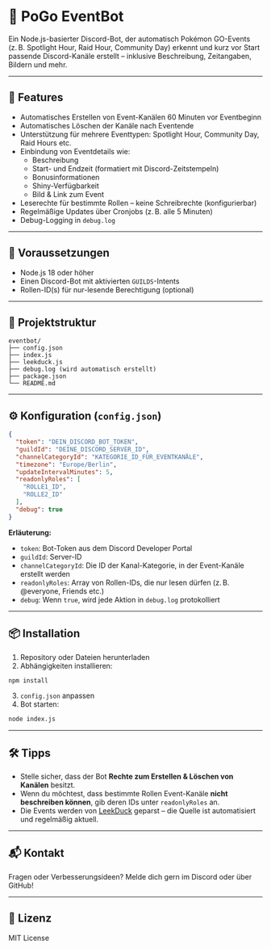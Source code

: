 # 📅 PoGo EventBot

Ein Node.js-basierter Discord-Bot, der automatisch Pokémon GO-Events (z. B. Spotlight Hour, Raid Hour, Community Day) erkennt und kurz vor Start passende Discord-Kanäle erstellt – inklusive Beschreibung, Zeitangaben, Bildern und mehr.

---

## 🚀 Features

- Automatisches Erstellen von Event-Kanälen 60 Minuten vor Eventbeginn
- Automatisches Löschen der Kanäle nach Eventende
- Unterstützung für mehrere Eventtypen: Spotlight Hour, Community Day, Raid Hours etc.
- Einbindung von Eventdetails wie:
  - Beschreibung
  - Start- und Endzeit (formatiert mit Discord-Zeitstempeln)
  - Bonusinformationen
  - Shiny-Verfügbarkeit
  - Bild & Link zum Event
- Leserechte für bestimmte Rollen – keine Schreibrechte (konfigurierbar)
- Regelmäßige Updates über Cronjobs (z. B. alle 5 Minuten)
- Debug-Logging in `debug.log`

---

## 🧱 Voraussetzungen

- Node.js 18 oder höher
- Einen Discord-Bot mit aktivierten `GUILDS`-Intents
- Rollen-ID(s) für nur-lesende Berechtigung (optional)

---

## 📁 Projektstruktur

```
eventbot/
├── config.json
├── index.js
├── leekduck.js
├── debug.log (wird automatisch erstellt)
├── package.json
└── README.md
```

---

## ⚙️ Konfiguration (`config.json`)

```json
{
  "token": "DEIN_DISCORD_BOT_TOKEN",
  "guildId": "DEINE_DISCORD_SERVER_ID",
  "channelCategoryId": "KATEGORIE_ID_FÜR_EVENTKANÄLE",
  "timezone": "Europe/Berlin",
  "updateIntervalMinutes": 5,
  "readonlyRoles": [
    "ROLLE1_ID",
    "ROLLE2_ID"
  ],
  "debug": true
}
```

**Erläuterung:**

- `token`: Bot-Token aus dem Discord Developer Portal
- `guildId`: Server-ID
- `channelCategoryId`: Die ID der Kanal-Kategorie, in der Event-Kanäle erstellt werden
- `readonlyRoles`: Array von Rollen-IDs, die nur lesen dürfen (z. B. @everyone, Friends etc.)
- `debug`: Wenn `true`, wird jede Aktion in `debug.log` protokolliert

---

## 📦 Installation

1. Repository oder Dateien herunterladen
2. Abhängigkeiten installieren:

```bash
npm install
```

3. `config.json` anpassen
4. Bot starten:

```bash
node index.js
```

---

## 🛠 Tipps

- Stelle sicher, dass der Bot **Rechte zum Erstellen & Löschen von Kanälen** besitzt.
- Wenn du möchtest, dass bestimmte Rollen Event-Kanäle **nicht beschreiben können**, gib deren IDs unter `readonlyRoles` an.
- Die Events werden von [LeekDuck](https://leekduck.com/events/) geparst – die Quelle ist automatisiert und regelmäßig aktuell.

---

## 📬 Kontakt

Fragen oder Verbesserungsideen? Melde dich gern im Discord oder über GitHub!

---

## 📝 Lizenz

MIT License